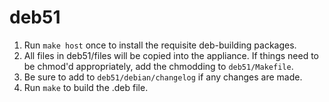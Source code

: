 # deb51

1. Run `make host` once to install the requisite deb-building packages.
2. All files in deb51/files will be copied into the appliance. If things need to be chmod'd
appropriately, add the chmodding to `deb51/Makefile`.
3. Be sure to add to `deb51/debian/changelog` if any changes are made.
4. Run `make` to build the .deb file.

